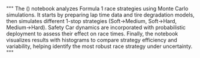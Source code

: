 """
The () notebook analyzes Formula 1 race strategies using Monte Carlo simulations.
It starts by preparing lap time data and tire degradation models, then simulates different 1-stop strategies (Soft→Medium, Soft→Hard, Medium→Hard).
Safety Car dynamics are incorporated with probabilistic deployment to assess their effect on race times.
Finally, the notebook visualizes results with histograms to compare strategy efficiency and variability, helping identify the most robust race strategy under uncertainty.
"""
